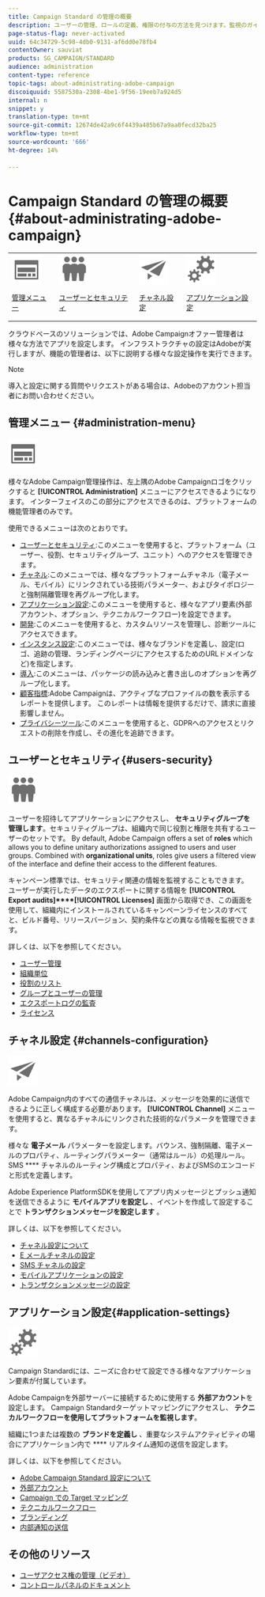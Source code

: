 ```yaml
---
title: Campaign Standard の管理の概要
description: ユーザーの管理、ロールの定義、権限の付与の方法を見つけます。監視のガイドライン、チャネル固有の設定、およびターゲットマッピング、テクニカルワークフロー、ブランディング、データ保持などのアプリケーション設定について説明します。
page-status-flag: never-activated
uuid: 64c34729-5c98-4db0-9131-af6dd0e78fb4
contentOwner: sauviat
products: SG_CAMPAIGN/STANDARD
audience: administration
content-type: reference
topic-tags: about-administrating-adobe-campaign
discoiquuid: 5587530a-2308-4be1-9f56-19eeb7a924d5
internal: n
snippet: y
translation-type: tm+mt
source-git-commit: 12674de42a9c6f4439a485b67a9aa0fecd32ba25
workflow-type: tm+mt
source-wordcount: '666'
ht-degree: 14%

---
```



# Campaign Standard の管理の概要 {#about-administrating-adobe-campaign}

<table>
<tr><td><img src="assets/do-not-localize/icon_menu.svg" width="60px"><p><a href="#administration-menu">管理メニュー</a></p></td>
<td><img src="assets/do-not-localize/icon_users.svg" width="60px"><p><a href="#users-security">ユーザーとセキュリティ</a></p></td>
<td><img src="assets/do-not-localize/icon_channels.svg" width="60px"><p><a href="#channels-configuration">チャネル設定</a></p></td>
<td><img src="assets/do-not-localize/icon_settings.svg" width="60px"><p><a href="#application-settings">アプリケーション設定</a></p></td></tr>
</table>

クラウドベースのソリューションでは、Adobe Campaignオファー管理者は様々な方法でアプリを設定します。 インフラストラクチャの設定はAdobeが実行しますが、機能の管理者は、以下に説明する様々な設定操作を実行できます。

>[!NOTE]
>
>導入と設定に関する質問やリクエストがある場合は、Adobeのアカウント担当者にお問い合わせください。

## 管理メニュー {#administration-menu}

<img src="assets/do-not-localize/icon_menu.svg" width="60px">

様々なAdobe Campaign管理操作は、左上隅のAdobe Campaignロゴをクリックすると **[!UICONTROL Administration]** メニューにアクセスできるようになります。 インターフェイスのこの部分にアクセスできるのは、プラットフォームの機能管理者のみです。

使用できるメニューは次のとおりです。

* [ユーザーとセキュリティ](../../administration/using/about-access-management.md):このメニューを使用すると、プラットフォーム（ユーザー、役割、セキュリティグループ、ユニット）へのアクセスを管理できます。
* [チャネル](../../administration/using/about-channel-configuration.md):このメニューでは、様々なプラットフォームチャネル（電子メール、モバイル）にリンクされている技術パラメーター、およびタイポロジーと強制隔離管理を再グループ化します。
* [アプリケーション設定](../../administration/using/external-accounts.md):このメニューを使用すると、様々なアプリ要素(外部アカウント、オプション、テクニカルワークフロー)を設定できます。
* [開発](../../developing/using/data-model-concepts.md):このメニューを使用すると、カスタムリソースを管理し、診断ツールにアクセスできます。
* [インスタンス設定](../../administration/using/branding.md):このメニューでは、様々なブランドを定義し、設定(ロゴ、追跡の管理、ランディングページにアクセスするためのURLドメインなど)を指定します。
* [導入](../../automating/using/managing-packages.md):このメニューは、パッケージの読み込みと書き出しのオプションを再グループ化します。
* [顧客指標](../../audiences/using/active-profiles.md):Adobe Campaignは、アクティブなプロファイルの数を表示するレポートを提供します。 このレポートは情報を提供するだけで、請求に直接影響しません。
* [プライバシーツール](https://helpx.adobe.com/jp/campaign/kb/campaign-privacy.html):このメニューを使用すると、GDPRへのアクセスとリクエストの削除を作成し、その進化を追跡できます。

## ユーザーとセキュリティ{#users-security}

<img src="assets/do-not-localize/icon_users.svg"  width="60px">

ユーザーを招待してアプリケーションにアクセスし、 **セキュリティグループを管理します**。セキュリティグループは、組織内で同じ役割と権限を共有するユーザーのセットです。 By default, Adobe Campaign offers a set of **roles** which allows you to define unitary authorizations assigned to users and user groups. Combined with **organizational units**, roles give users a filtered view of the interface and define their access to the different features.

キャンペーン標準では、セキュリティ関連の情報を監視することもできます。 ユーザーが実行したデータのエクスポートに関する情報を **[!UICONTROL Export audits]****[!UICONTROL Licenses]** 画面から取得でき、この画面を使用して、組織内にインストールされているキャンペーンライセンスのすべてと、ビルド番号、リリースバージョン、契約条件などの異なる情報を監視できます。

詳しくは、以下を参照してください。

* [ユーザー管理](../../administration/using/users-management.md)
* [組織単位](../../administration/using/organizational-units.md)
* [役割のリスト](../../administration/using/list-of-roles.md)
* [グループとユーザーの管理](../../administration/using/managing-groups-and-users.md)
* [エクスポートログの監査](../../administration/using/auditing-export-logs.md)
* [ライセンス](../../administration/using/licenses.md)

## チャネル設定 {#channels-configuration}

<img src="assets/do-not-localize/icon_channels.svg" width="60px">

Adobe Campaign内のすべての通信チャネルは、メッセージを効果的に送信できるように正しく構成する必要があります。 **[!UICONTROL Channel]** メニューを使用すると、異なるチャネルにリンクされた技術的なパラメータを管理できます。

様々な **電子メール** パラメーターを設定します。バウンス、強制隔離、電子メールのプロパティ、ルーティングパラメーター（通常はルール）の処理ルール。 SMS **** チャネルのルーティング構成とプロパティ、およびSMSのエンコードと形式を定義します。

Adobe Experience PlatformSDKを使用してアプリ内メッセージとプッシュ通知を送信できるように **モバイルアプリを設定し** 、イベントを作成して設定することで **トランザクションメッセージを設定します** 。

詳しくは、以下を参照してください。

* [チャネル設定について](../../administration/using/about-channel-configuration.md)
* [E メールチャネルの設定](../../administration/using/configuring-email-channel.md)
* [SMS チャネルの設定](../../administration/using/configuring-sms-channel.md)
* [モバイルアプリケーションの設定](../../administration/using/configuring-a-mobile-application.md)
* [トランザクションメッセージの設定](../../administration/using/configuring-transactional-messaging.md)

## アプリケーション設定{#application-settings}

<img src="assets/do-not-localize/icon_settings.svg" width="60px">

Campaign Standardには、ニーズに合わせて設定できる様々なアプリケーション要素が付属しています。

Adobe Campaignを外部サーバーに接続するために使用する **外部アカウント**&#x200B;を設定します。 Campaign Standardターゲットマッピングにアクセスし、 **テクニカルワークフローを使用してプラットフォームを監視します**。

組織に1つまたは複数の **ブランドを定義し** 、重要なシステムアクティビティの場合にアプリケーション内で **** リアルタイム通知の送信を設定します。

詳しくは、以下を参照してください。

* [Adobe Campaign Standard 設定について](../../administration/using/about-campaign-standard-settings.md)
* [外部アカウント](../../administration/using/external-accounts.md)
* [Campaign での Target マッピング](../../administration/using/target-mappings-in-campaign.md)
* [テクニカルワークフロー](../../administration/using/technical-workflows.md)
* [ブランディング](../../administration/using/branding.md)
* [内部通知の送信](../../administration/using/sending-internal-notifications.md)

## その他のリソース

* [ユーザアクセス権の管理（ビデオ）](https://docs.adobe.com/content/help/en/campaign-standard-learn/tutorials/administrating/managing-user-access-rights.html)
* [コントロールパネルのドキュメント](https://docs.adobe.com/content/help/ja-JP/control-panel/using/control-panel-home.html)
